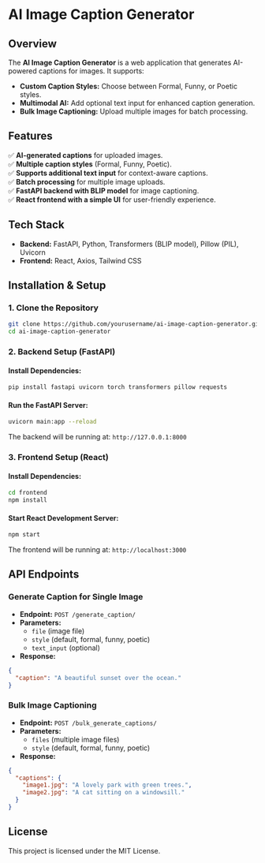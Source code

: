 # AI Image Caption Generator

## Overview
The **AI Image Caption Generator** is a web application that generates AI-powered captions for images. It supports:
- **Custom Caption Styles:** Choose between Formal, Funny, or Poetic styles.
- **Multimodal AI:** Add optional text input for enhanced caption generation.
- **Bulk Image Captioning:** Upload multiple images for batch processing.

## Features
✅ **AI-generated captions** for uploaded images.  
✅ **Multiple caption styles** (Formal, Funny, Poetic).  
✅ **Supports additional text input** for context-aware captions.  
✅ **Batch processing** for multiple image uploads.  
✅ **FastAPI backend with BLIP model** for image captioning.  
✅ **React frontend with a simple UI** for user-friendly experience.  

## Tech Stack
- **Backend:** FastAPI, Python, Transformers (BLIP model), Pillow (PIL), Uvicorn
- **Frontend:** React, Axios, Tailwind CSS

## Installation & Setup
### 1. Clone the Repository
```bash
git clone https://github.com/yourusername/ai-image-caption-generator.git
cd ai-image-caption-generator
```

### 2. Backend Setup (FastAPI)
#### Install Dependencies:
```bash
pip install fastapi uvicorn torch transformers pillow requests
```

#### Run the FastAPI Server:
```bash
uvicorn main:app --reload
```

The backend will be running at: `http://127.0.0.1:8000`

### 3. Frontend Setup (React)
#### Install Dependencies:
```bash
cd frontend
npm install
```

#### Start React Development Server:
```bash
npm start
```

The frontend will be running at: `http://localhost:3000`

## API Endpoints
### **Generate Caption for Single Image**
- **Endpoint:** `POST /generate_caption/`
- **Parameters:**
  - `file` (image file)
  - `style` (default, formal, funny, poetic)
  - `text_input` (optional)
- **Response:**
```json
{
  "caption": "A beautiful sunset over the ocean."
}
```

### **Bulk Image Captioning**
- **Endpoint:** `POST /bulk_generate_captions/`
- **Parameters:**
  - `files` (multiple image files)
  - `style` (default, formal, funny, poetic)
- **Response:**
```json
{
  "captions": {
    "image1.jpg": "A lovely park with green trees.",
    "image2.jpg": "A cat sitting on a windowsill."
  }
}
``` 

## License
This project is licensed under the MIT License.


